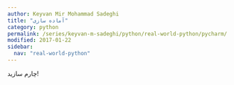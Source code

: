```yaml
---
author: Keyvan Mir Mohammad Sadeghi
title: "آماده سازی"
category: python
permalink: /series/keyvan-m-sadeghi/python/real-world-python/pycharm/
modified: 2017-01-22
sidebar:
  nav: "real-world-python"
---
```


چارم سازید!
